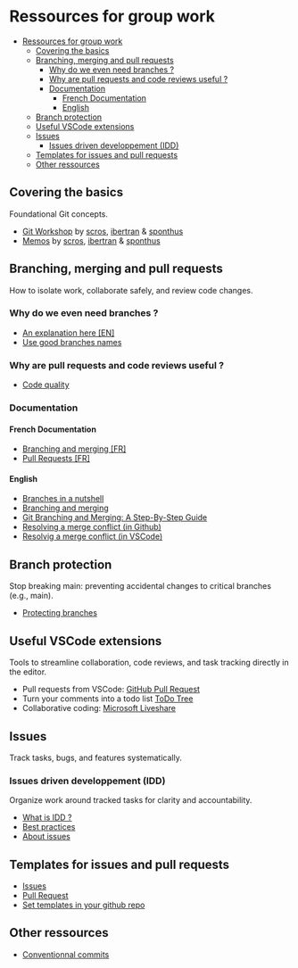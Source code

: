 # Ressources for group work

- [Ressources for group work](#ressources-for-group-work)
	- [Covering the basics](#covering-the-basics)
	- [Branching, merging and pull requests](#branching-merging-and-pull-requests)
		- [Why do we even need branches ?](#why-do-we-even-need-branches-)
		- [Why are pull requests and code reviews useful ?](#why-are-pull-requests-and-code-reviews-useful-)
		- [Documentation](#documentation)
			- [French Documentation](#french-documentation)
			- [English](#english)
	- [Branch protection](#branch-protection)
	- [Useful VSCode extensions](#useful-vscode-extensions)
	- [Issues](#issues)
		- [Issues driven developpement (IDD)](#issues-driven-developpement-idd)
	- [Templates for issues and pull requests](#templates-for-issues-and-pull-requests)
	- [Other ressources](#other-ressources)


## Covering the basics

Foundational Git concepts.

- [Git Workshop](assets/Atelier%20Git%20-%2008.11.2024.pdf) by [scros](https://github.com/SimonCROS), [ibertran](https://github.com/ibtrd) & [sponthus](https://github.com/sponthus)
- [Memos](assets/Fiche%20memo%20Git%20-%2008.11.2024.pdf) by [scros](https://github.com/SimonCROS), [ibertran](https://github.com/ibtrd) & [sponthus](https://github.com/sponthus)

## Branching, merging and pull requests

How to isolate work, collaborate safely, and review code changes.

### Why do we even need branches ?

- [An explanation here [EN]](https://blog.while-true-do.io/git-next-steps/)
- [Use good branches names](https://conventional-branch.github.io/)

### Why are pull requests and code reviews useful ? 

- [Code quality](https://railsware.com/blog/pull-request-review-from-a-railsware-engineers-perspective/)

### Documentation

#### French Documentation

- [Branching and merging [FR]](https://git-scm.com/book/fr/v2/Les-branches-avec-Git-Branches-et-fusions%C2%A0:-les-bases)
- [Pull Requests [FR]](https://docs.github.com/fr/pull-requests/collaborating-with-pull-requests/reviewing-changes-in-pull-requests/reviewing-proposed-changes-in-a-pull-request)

#### English

- [Branches in a nutshell](https://git-scm.com/book/en/v2/Git-Branching-Branches-in-a-Nutshell)
- [Branching and merging](https://git-scm.com/about/branching-and-merging)
- [Git Branching and Merging: A Step-By-Step Guide](https://www.varonis.com/blog/git-branching)
- [Resolving a merge conflict (in Github)](https://docs.github.com/en/pull-requests/collaborating-with-pull-requests/addressing-merge-conflicts/resolving-a-merge-conflict-on-github)
- [Resolvig a merge conflict (in VSCode)](https://code.visualstudio.com/docs/sourcecontrol/overview#_merge-conflicts)

## Branch protection

Stop breaking main: preventing accidental changes to critical branches (e.g., main).

- [Protecting branches](https://docs.github.com/articles/about-protected-branches/)

## Useful VSCode extensions

Tools to streamline collaboration, code reviews, and task tracking directly in the editor.

- Pull requests from VSCode: [GitHub Pull Request](https://marketplace.visualstudio.com/items?itemName=GitHub.vscode-pull-request-github)
- Turn your comments into a todo list [ToDo Tree](https://marketplace.visualstudio.com/items?itemName=Gruntfuggly.todo-tree)
- Collaborative coding: [Microsoft Liveshare](https://marketplace.visualstudio.com/items?itemName=ms-vsliveshare.vsliveshare)

## Issues

Track tasks, bugs, and features systematically.

### Issues driven developpement (IDD)

Organize work around tracked tasks for clarity and accountability.

- [What is IDD ?](https://www.foonathan.net/2016/05/issue-driven-development/)
- [Best practices](https://gitprotect.io/blog/mastering-github-issues-best-practices-and-pro-tips/)
- [About issues](https://docs.github.com/en/issues/tracking-your-work-with-issues/about-issues)

## Templates for issues and pull requests

- [Issues](templates/issue-template.md)
- [Pull Request](templates/issue-template.md)
- [Set templates in your github repo](https://docs.github.com/en/communities/using-templates-to-encourage-useful-issues-and-pull-requests/about-issue-and-pull-request-templates)

## Other ressources

- [Conventionnal commits](https://www.conventionalcommits.org/en/v1.0.0/)